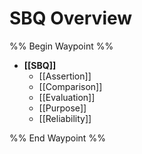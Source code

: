 # SBQ Overview

%% Begin Waypoint %%
- **[[SBQ]]**
	- [[Assertion]]
	- [[Comparison]]
	- [[Evaluation]]
	- [[Purpose]]
	- [[Reliability]]

%% End Waypoint %%